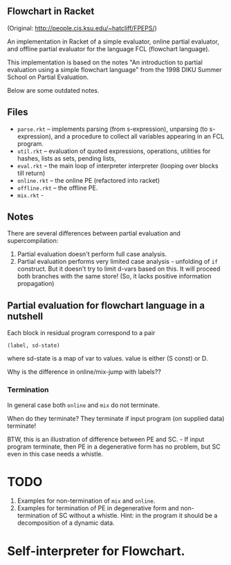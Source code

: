 ## Flowchart in Racket

(Original: http://people.cis.ksu.edu/~hatcliff/FPEPS/)

An implementation in Racket of a simple evaluator, online partial evaluator, and offline partial evaluator for the language FCL (flowchart language).

This implementation is based on the notes "An introduction to partial evaluation using a simple flowchart language" from the 1998 DIKU Summer School on Partial Evaluation.

Below are some outdated notes.

## Files

* `parse.rkt` – implements parsing (from s-expression), unparsing (to s-expression), and a procedure to collect all variables appearing in an FCL program.
* `util.rkt` – evaluation of quoted expressions, operations, utilities for hashes, lists as sets, pending lists,
* `eval.rkt`  – the main loop of interpreter interpreter (looping over blocks till return)
* `online.rkt` – the online PE (refactored into racket)
* `offline.rkt` – the offline PE.
* `mix.rkt` -

## Notes

There are several differences between partial evaluation and supercompilation:

1. Partial evaluation doesn't perform full case analysis.
2. Partial evaluation performs very limited case analysis - unfolding of `if` construct. But it doesn't try to limit d-vars based on this. It will proceed both branches with the same store! (So, it lacks positive information propagation)

## Partial evaluation for flowchart language in a nutshell

Each block in residual program correspond to a pair

`(label, sd-state)`

where sd-state is a map of var to values. value is either (S const) or D.

Why is the difference in online/mix-jump with labels??

### Termination

In general case both `online` and `mix` do not terminate.

When do they terminate? They terminate if input program (on supplied data) terminate!

BTW, this is an illustration of difference between PE and SC. - If input program terminate, then PE in a degenerative form has no problem, but SC even in this case needs a whistle.

# TODO

1. Examples for non-termination of `mix` and `online`.
2. Examples for termination of PE in degenerative form and non-termination of SC without a whistle. Hint: in the program it should be a decomposition of a dynamic data.

# Self-interpreter for Flowchart.
